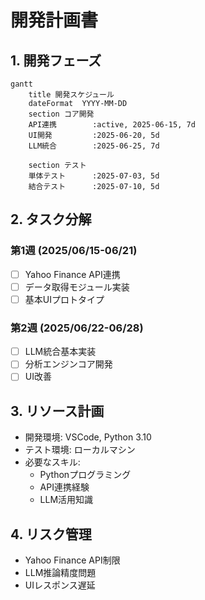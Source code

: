 # 開発計画書

## 1. 開発フェーズ
```mermaid
gantt
    title 開発スケジュール
    dateFormat  YYYY-MM-DD
    section コア開発
    API連携        :active, 2025-06-15, 7d
    UI開発         :2025-06-20, 5d
    LLM統合        :2025-06-25, 7d

    section テスト
    単体テスト      :2025-07-03, 5d
    結合テスト      :2025-07-10, 5d
```

## 2. タスク分解
### 第1週 (2025/06/15-06/21)
- [ ] Yahoo Finance API連携
- [ ] データ取得モジュール実装
- [ ] 基本UIプロトタイプ

### 第2週 (2025/06/22-06/28)
- [ ] LLM統合基本実装
- [ ] 分析エンジンコア開発
- [ ] UI改善

## 3. リソース計画
- 開発環境: VSCode, Python 3.10
- テスト環境: ローカルマシン
- 必要なスキル:
  - Pythonプログラミング
  - API連携経験
  - LLM活用知識

## 4. リスク管理
- Yahoo Finance API制限
- LLM推論精度問題
- UIレスポンス遅延
